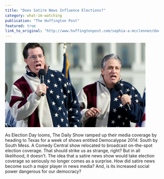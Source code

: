 ```yaml
---
title: "Does Satire News Influence Elections?"
category: what-im-watching
publication: "The Huffington Post"
featured: true
link_to_original: "http://www.huffingtonpost.com/sophia-a-mcclennen/does-satire-news-influenc_b_6079176.html?utm_hp_ref=politics"
---
```

![Colbert Stewart](/assets/img/colbert-stewart.jpg)

As Election Day looms, The Daily Show ramped up their media coverage by heading to Texas for a week of shows entitled Democalypse 2014: South by South Mess. A Comedy Central show relocated to broadcast on-the-spot election coverage. That should strike us as strange, right? But in all likelihood, it doesn't. The idea that a satire news show would take election coverage so seriously no longer comes as a surprise. How did satire news become such a major player in news media? And, is its increased social power dangerous for our democracy?
